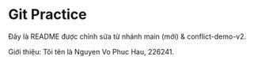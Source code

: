 # Git Practice

Đây là README được chỉnh sửa từ nhánh main (mới) & conflict-demo-v2.

Giới thiệu: Tôi tên là Nguyen Vo Phuc Hau, 226241.
